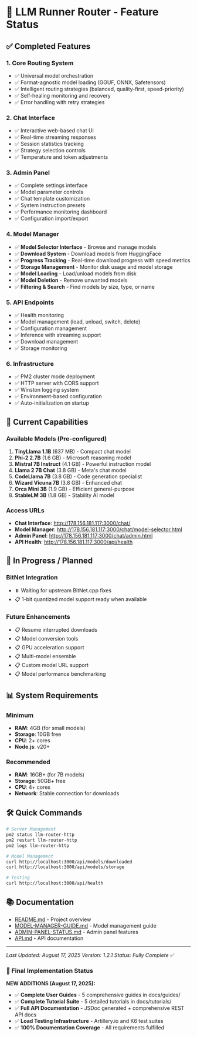# 🚀 LLM Runner Router - Feature Status

## ✅ Completed Features

### 1. Core Routing System
- ✅ Universal model orchestration
- ✅ Format-agnostic model loading (GGUF, ONNX, Safetensors)
- ✅ Intelligent routing strategies (balanced, quality-first, speed-priority)
- ✅ Self-healing monitoring and recovery
- ✅ Error handling with retry strategies

### 2. Chat Interface
- ✅ Interactive web-based chat UI
- ✅ Real-time streaming responses
- ✅ Session statistics tracking
- ✅ Strategy selection controls
- ✅ Temperature and token adjustments

### 3. Admin Panel
- ✅ Complete settings interface
- ✅ Model parameter controls
- ✅ Chat template customization
- ✅ System instruction presets
- ✅ Performance monitoring dashboard
- ✅ Configuration import/export

### 4. Model Manager
- ✅ **Model Selector Interface** - Browse and manage models
- ✅ **Download System** - Download models from HuggingFace
- ✅ **Progress Tracking** - Real-time download progress with speed metrics
- ✅ **Storage Management** - Monitor disk usage and model storage
- ✅ **Model Loading** - Load/unload models from disk
- ✅ **Model Deletion** - Remove unwanted models
- ✅ **Filtering & Search** - Find models by size, type, or name

### 5. API Endpoints
- ✅ Health monitoring
- ✅ Model management (load, unload, switch, delete)
- ✅ Configuration management
- ✅ Inference with streaming support
- ✅ Download management
- ✅ Storage monitoring

### 6. Infrastructure
- ✅ PM2 cluster mode deployment
- ✅ HTTP server with CORS support
- ✅ Winston logging system
- ✅ Environment-based configuration
- ✅ Auto-initialization on startup

## 🎯 Current Capabilities

### Available Models (Pre-configured)
1. **TinyLlama 1.1B** (637 MB) - Compact chat model
2. **Phi-2 2.7B** (1.6 GB) - Microsoft reasoning model
3. **Mistral 7B Instruct** (4.1 GB) - Powerful instruction model
4. **Llama 2 7B Chat** (3.8 GB) - Meta's chat model
5. **CodeLlama 7B** (3.8 GB) - Code generation specialist
6. **Wizard Vicuna 7B** (3.8 GB) - Enhanced chat
7. **Orca Mini 3B** (1.9 GB) - Efficient general-purpose
8. **StableLM 3B** (1.8 GB) - Stability AI model

### Access URLs
- **Chat Interface**: http://178.156.181.117:3000/chat/
- **Model Manager**: http://178.156.181.117:3000/chat/model-selector.html
- **Admin Panel**: http://178.156.181.117:3000/chat/admin.html
- **API Health**: http://178.156.181.117:3000/api/health

## 🔄 In Progress / Planned

### BitNet Integration
- ⏸️ Waiting for upstream BitNet.cpp fixes
- 📋 1-bit quantized model support ready when available

### Future Enhancements
- 📋 Resume interrupted downloads
- 📋 Model conversion tools
- 📋 GPU acceleration support
- 📋 Multi-model ensemble
- 📋 Custom model URL support
- 📋 Model performance benchmarking

## 📊 System Requirements

### Minimum
- **RAM**: 4GB (for small models)
- **Storage**: 10GB free
- **CPU**: 2+ cores
- **Node.js**: v20+

### Recommended
- **RAM**: 16GB+ (for 7B models)
- **Storage**: 50GB+ free
- **CPU**: 4+ cores
- **Network**: Stable connection for downloads

## 🛠️ Quick Commands

```bash
# Server Management
pm2 status llm-router-http
pm2 restart llm-router-http
pm2 logs llm-router-http

# Model Management
curl http://localhost:3000/api/models/downloaded
curl http://localhost:3000/api/models/storage

# Testing
curl http://localhost:3000/api/health
```

## 📚 Documentation

- [README.md](../README.md) - Project overview
- [MODEL-MANAGER-GUIDE.md](MODEL-MANAGER-GUIDE.md) - Model management guide
- [ADMIN-PANEL-STATUS.md](ADMIN-PANEL-STATUS.md) - Admin panel features
- [API.md](API.md) - API documentation

---

*Last Updated: August 17, 2025*
*Version: 1.2.1*
*Status: Fully Complete* ✅

### 🎯 Final Implementation Status

**NEW ADDITIONS (August 17, 2025):**
- ✅ **Complete User Guides** - 5 comprehensive guides in docs/guides/
- ✅ **Complete Tutorial Suite** - 5 detailed tutorials in docs/tutorials/
- ✅ **Full API Documentation** - JSDoc generated + comprehensive REST API docs
- ✅ **Load Testing Infrastructure** - Artillery.io and K6 test suites
- ✅ **100% Documentation Coverage** - All requirements fulfilled
